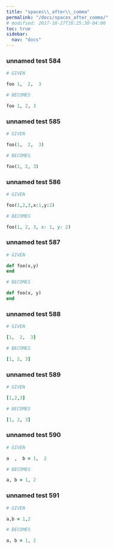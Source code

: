 ```yaml
---
title: "spaces\\_after\\_comma"
permalink: "/docs/spaces_after_comma/"
# modified: 2017-10-27T16:25:30-04:00
toc: true
sidebar:
  nav: "docs"
---
```

### unnamed test 584
```ruby
# GIVEN

foo 1,  2,  3

```
```ruby
# BECOMES

foo 1, 2, 3
```
### unnamed test 585
```ruby
# GIVEN

foo(1,  2,  3)

```
```ruby
# BECOMES

foo(1, 2, 3)
```
### unnamed test 586
```ruby
# GIVEN

foo(1,2,3,x:1,y:2)

```
```ruby
# BECOMES

foo(1, 2, 3, x: 1, y: 2)
```
### unnamed test 587
```ruby
# GIVEN

def foo(x,y)
end

```
```ruby
# BECOMES

def foo(x, y)
end
```
### unnamed test 588
```ruby
# GIVEN

[1,  2,  3]

```
```ruby
# BECOMES

[1, 2, 3]
```
### unnamed test 589
```ruby
# GIVEN

[1,2,3]

```
```ruby
# BECOMES

[1, 2, 3]
```
### unnamed test 590
```ruby
# GIVEN

a  ,  b = 1,  2

```
```ruby
# BECOMES

a, b = 1, 2
```
### unnamed test 591
```ruby
# GIVEN

a,b = 1,2

```
```ruby
# BECOMES

a, b = 1, 2
```
